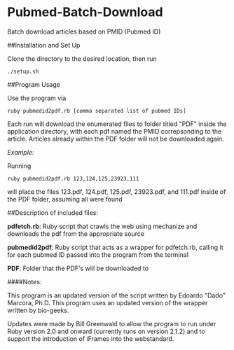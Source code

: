 # Pubmed-Batch-Download
Batch download articles based on PMID (Pubmed ID)

##Installation and Set Up

Clone the directory to the desired location, then run
```
./setup.sh
```

##Program Usage

Use the program via 
```
ruby pubmedid2pdf.rb [comma separated list of pubmed IDs]
```
Each run will download the enumerated files to folder titled "PDF" inside the application directory, with each pdf named the PMID correpsonding to the article.  Articles already within the PDF folder will not be downloaded again.

*Example:*

Running
```
ruby pubmedid2pdf.rb 123,124,125,23923,111
```
will place the files 123.pdf, 124.pdf, 125.pdf, 23923.pdf, and 111.pdf inside of the PDF folder, assuming all were found


##Description of included files:

**pdfetch.rb**:  Ruby script that crawls the web using mechanize and downloads the pdf from the appropriate source

**pubmedid2pdf**:  Ruby script that acts as a wrapper for pdfetch.rb, calling it for each pubmed ID passed into the program from the terminal

**PDF**:  Folder that the PDF's will be downloaded to

####Notes:

This program is an updated version of the script written by Edoardo "Dado" Marcora, Ph.D.
This program uses an updated version of the wrapper written by bio-geeks.

Updates were made by Bill Greenwald to allow the program to run under Ruby version 2.0 and onward (currently runs on version 2.1.2) and to support the introduction of iFrames into the webstandard.


